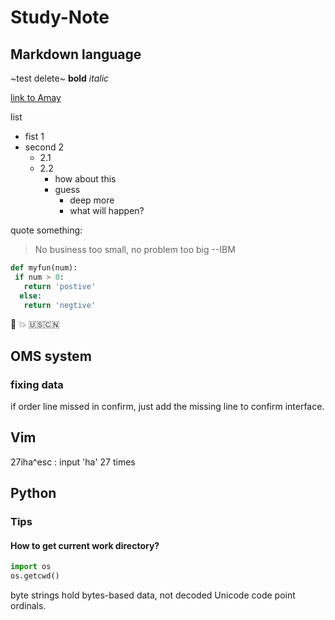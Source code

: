 # Study-Note
## Markdown language
~test delete~
**bold**
*italic*

[link to Amay](http://cnportal.intranet.local/SitePages/HomePage.aspx)

list
- fist 1
- second 2
  - 2.1
  - 2.2
    - how about this
    - guess
      - deep more
      - what will happen?
 
 quote something:
 > No business too small, no problem too big
 > --IBM
 
 ```python
def myfun(num):
  if num > 0:
    return 'postive'
   else:
    return 'negtive'
```

:camel:
:boom:
:us::cn:

## OMS system
### fixing data
if order line missed in confirm, just add the missing line to confirm interface.

## Vim
27iha^esc : input 'ha' 27 times

## Python
### Tips
#### How to get current work directory?
```python
import os
os.getcwd()
```

byte strings hold bytes-based data, not decoded Unicode code point ordinals.
